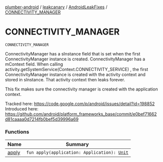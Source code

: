 [plumber-android](../../../index.md) / [leakcanary](../../index.md) / [AndroidLeakFixes](../index.md) / [CONNECTIVITY_MANAGER](./index.md)

# CONNECTIVITY_MANAGER

`CONNECTIVITY_MANAGER`

ConnectivityManager has a sInstance field that is set when the first ConnectivityManager instance is created.
ConnectivityManager has a mContext field.
When calling activity.getSystemService(Context.CONNECTIVITY_SERVICE) , the first ConnectivityManager instance
is created with the activity context and stored in sInstance.
That activity context then leaks forever.

This fix makes sure the connectivity manager is created with the application context.

Tracked here: https://code.google.com/p/android/issues/detail?id=198852
Introduced here: https://github.com/android/platform_frameworks_base/commit/e0bef71662d81caaaa0d7214fb0bef5d39996a69

### Functions

| Name | Summary |
|---|---|
| [apply](apply.md) | `fun apply(application: Application): `[`Unit`](https://kotlinlang.org/api/latest/jvm/stdlib/kotlin/-unit/index.html) |
